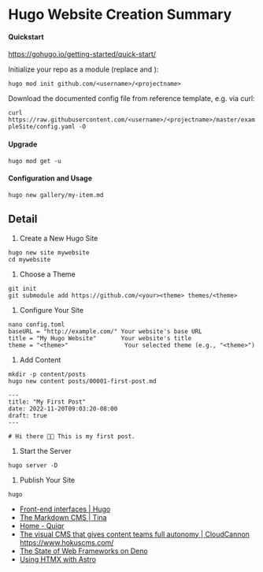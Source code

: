 # Hugo Website Creation Summary

#### Quickstart

https://gohugo.io/getting-started/quick-start/

Initialize your repo as a module (replace <username> and <projectname>):

`hugo mod init github.com/<username>/<projectname>`

Download the documented config file from reference template, e.g. via curl:

`curl https://raw.githubusercontent.com/<username>/<projectname>/master/exampleSite/config.yaml -O`

#### Upgrade

`hugo mod get -u`

#### Configuration and Usage

`hugo new gallery/my-item.md`

## Detail

1. Create a New Hugo Site

  ```
hugo new site mywebsite
cd mywebsite
```

1. Choose a Theme

```
git init
git submodule add https://github.com/<your><theme> themes/<theme>
```
  
1. Configure Your Site

```  
nano config.toml
baseURL = "http://example.com/" Your website's base URL
title = "My Hugo Website"       Your website's title
theme = "<theme>"                Your selected theme (e.g., "<theme>")
```

1. Add Content

```
mkdir -p content/posts
hugo new content posts/00001-first-post.md
```
```
---
title: "My First Post"
date: 2022-11-20T09:03:20-08:00
draft: true
---

# Hi there 👋🏻 This is my first post.
```
  
1. Start the Server

```
hugo server -D
```

1. Publish Your Site
  
```
hugo
```


- [Front-end interfaces | Hugo](https://gohugo.io/tools/front-ends/)
- [The Markdown CMS | Tina](https://tina.io/)
- [Home - Quiqr](https://quiqr.org/)
- [The visual CMS that gives content teams full autonomy | CloudCannon](https://cloudcannon.com/)
https://www.hokuscms.com/
- [The State of Web Frameworks on Deno](https://deno.com/blog/web-frameworks-on-deno)
- [Using HTMX with Astro](https://www.simonbukin.com/blog/htmx-and-astro)